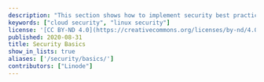 ```yaml
---
description: "This section shows how to implement security best practices that all users should consider implementing."
keywords: ["cloud security", "linux security"]
license: '[CC BY-ND 4.0](https://creativecommons.org/licenses/by-nd/4.0)'
published: 2020-08-31
title: Security Basics
show_in_lists: true
aliases: ['/security/basics/']
contributors: ["Linode"]
---
```


